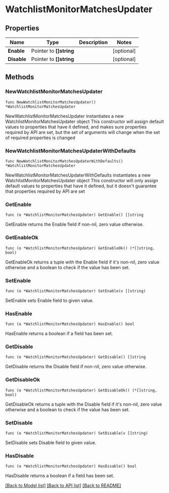 # WatchlistMonitorMatchesUpdater

## Properties

Name | Type | Description | Notes
------------ | ------------- | ------------- | -------------
**Enable** | Pointer to **[]string** |  | [optional] 
**Disable** | Pointer to **[]string** |  | [optional] 

## Methods

### NewWatchlistMonitorMatchesUpdater

`func NewWatchlistMonitorMatchesUpdater() *WatchlistMonitorMatchesUpdater`

NewWatchlistMonitorMatchesUpdater instantiates a new WatchlistMonitorMatchesUpdater object
This constructor will assign default values to properties that have it defined,
and makes sure properties required by API are set, but the set of arguments
will change when the set of required properties is changed

### NewWatchlistMonitorMatchesUpdaterWithDefaults

`func NewWatchlistMonitorMatchesUpdaterWithDefaults() *WatchlistMonitorMatchesUpdater`

NewWatchlistMonitorMatchesUpdaterWithDefaults instantiates a new WatchlistMonitorMatchesUpdater object
This constructor will only assign default values to properties that have it defined,
but it doesn't guarantee that properties required by API are set

### GetEnable

`func (o *WatchlistMonitorMatchesUpdater) GetEnable() []string`

GetEnable returns the Enable field if non-nil, zero value otherwise.

### GetEnableOk

`func (o *WatchlistMonitorMatchesUpdater) GetEnableOk() (*[]string, bool)`

GetEnableOk returns a tuple with the Enable field if it's non-nil, zero value otherwise
and a boolean to check if the value has been set.

### SetEnable

`func (o *WatchlistMonitorMatchesUpdater) SetEnable(v []string)`

SetEnable sets Enable field to given value.

### HasEnable

`func (o *WatchlistMonitorMatchesUpdater) HasEnable() bool`

HasEnable returns a boolean if a field has been set.

### GetDisable

`func (o *WatchlistMonitorMatchesUpdater) GetDisable() []string`

GetDisable returns the Disable field if non-nil, zero value otherwise.

### GetDisableOk

`func (o *WatchlistMonitorMatchesUpdater) GetDisableOk() (*[]string, bool)`

GetDisableOk returns a tuple with the Disable field if it's non-nil, zero value otherwise
and a boolean to check if the value has been set.

### SetDisable

`func (o *WatchlistMonitorMatchesUpdater) SetDisable(v []string)`

SetDisable sets Disable field to given value.

### HasDisable

`func (o *WatchlistMonitorMatchesUpdater) HasDisable() bool`

HasDisable returns a boolean if a field has been set.


[[Back to Model list]](../README.md#documentation-for-models) [[Back to API list]](../README.md#documentation-for-api-endpoints) [[Back to README]](../README.md)


